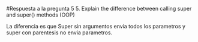 #Respuesta a la pregunta 5
5. Explain the difference between calling super and super() methods (OOP)

La diferencia es que Super sin argumentos envia todos los parametros y super con
parentesis no envia parametros.
